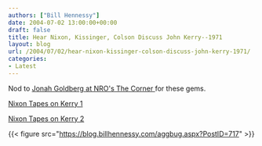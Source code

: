 ```yaml
---
authors: ["Bill Hennessy"]
date: 2004-07-02 13:00:00+00:00
draft: false
title: Hear Nixon, Kissinger, Colson Discuss John Kerry--1971
layout: blog
url: /2004/07/02/hear-nixon-kissinger-colson-discuss-john-kerry-1971/
categories:
- Latest
---
```


Nod to [Jonah Goldberg at NRO's The Corner ](https://www.nationalreview.com/thecorner/corner.asp)for these gems.




[Nixon Tapes on Kerry 1](https://www.whitehousetapes.org/clips/1971_0428_colson_kerry.html)




[Nixon Tapes on Kerry 2](https://www.whitehousetapes.org/clips/1971_0423_nixon_on_kerry.html)

{{< figure src="https://blog.billhennessy.com/aggbug.aspx?PostID=717" >}}

